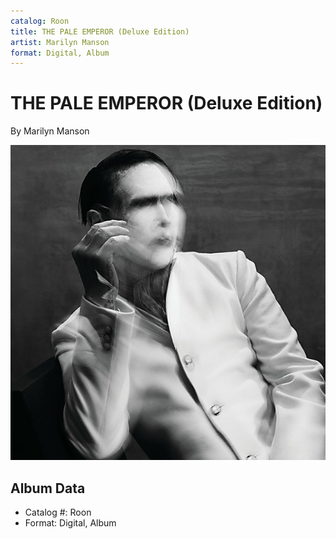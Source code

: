 ```yaml
---
catalog: Roon
title: THE PALE EMPEROR (Deluxe Edition)
artist: Marilyn Manson
format: Digital, Album
---
```


# THE PALE EMPEROR (Deluxe Edition)

By Marilyn Manson

![](../../assets/albumcovers/Marilyn_Manson-THE_PALE_EMPEROR_Deluxe_Edition.png)

## Album Data

- Catalog #: Roon
- Format: Digital, Album

